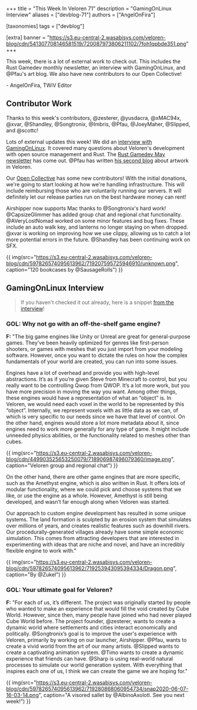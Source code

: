 +++
title = "This Week In Veloren 71"
description = "GamingOnLinux Interview"
aliases = ["devblog-71"]
authors = ["AngelOnFira"]

[taxonomies]
tags = ["devblog"]

[extra]
banner = "https://s3.eu-central-2.wasabisys.com/veloren-blog/cdn/541307708146581519/720087973806211102/7foh1qpbde351.png"
+++

This week, there is a lot of external work to check out. This includes the Rust
Gamedev monthly newsletter, an interview with GamingOnLinux, and @Pfau's art
blog. We also have new contributors to our Open Collective!

\- AngelOnFira, TWiV Editor

## Contributor Work

Thanks to this week's contributors, @zesterer, @yusdacra, @xMAC94x, @xvar,
@Shandley, @Songtronix, @Imbris, @Pfau, @JoeyMaher, @Slipped, and @scottc!

Lots of external updates this week! We did an [interview with
GamingOnLinux](https://www.gamingonlinux.com/2020/06/interviewed-veloren-an-upcoming-foss-multiplayer-voxel-rpg).
It covered many questions about Veloren's development with open source
management and Rust. The [Rust Gamedev May
newsletter](https://rust-gamedev.github.io/posts/newsletter-010/) has come out.
@Pfau has written [his second
blog](https://www.patreon.com/posts/weekly-blog-no-2-38026771) about artwork in
Veloren.

Our [Open Collective](https://opencollective.com/veloren) has some new
contributors! With the initial donations, we're going to start looking at how
we're handling infrastructure. This will include reimbursing those who are
voluntarily running our servers. It will definitely let our release parties run
on the best hardware money can rent!

Airshipper now supports Mac thanks to @Songtronix's hard work! @CapsizeGlimmer
has added group chat and regional chat functionality. @AVeryLostNomad worked on
some minor features and bug fixes. These include an auto walk key, and lanterns
no longer staying on when dropped. @xvar is working on improving how we use
clippy, allowing us to catch a lot more potential errors in the future.
@Shandley has been continuing work on SFX.

{{
  img(src="https://s3.eu-central-2.wasabisys.com/veloren-blog/cdn/597826574095613962/719207595725946910/unknown.png",
  caption="120 bookcases by @SausageRolls")
}}

## GamingOnLinux Interview

> If you haven't checked it out already, here is a snippet [from the
> interview](https://www.gamingonlinux.com/2020/06/interviewed-veloren-an-upcoming-foss-multiplayer-voxel-rpg)!

### GOL: Why not go with an off-the-shelf game engine?

**F:** "The big game engines like Unity or Unreal are great for general-purpose
games. They’ve been heavily optimized for genres like first-person shooters, or
games with meshes that you just import from your modeling software. However,
once you want to dictate the rules on how the complex fundamentals of your world
are created, you can run into some issues.

Engines have a lot of overhead and provide you with high-level abstractions.
It’s as if you’re given Steve from Minecraft to control, but you really want to
be controlling Qwop from QWOP. It’s a lot more work, but you have more precision
in moving the way you want. Among other things, these engines would have a
representation of what an “object” is. In Veloren, we would need each voxel in
the world to be represented by this “object”. Internally, we represent voxels
with as little data as we can, of which is very specific to our needs since we
have that level of control. On the other hand, engines would store a lot more
metadata about it, since engines need to work more generally for any type of
game. It might include unneeded physics abilities, or the functionality related
to meshes other than cubes.

{{
  img(src="https://s3.eu-central-2.wasabisys.com/veloren-blog/cdn/449903525653250079/718906987496079360/image.png",
  caption="Veloren group and regional chat")
}}

On the other hand, there are other game engines that are more specific, such as
the Amethyst engine, which is also written in Rust. It offers lots of modular
functionality, where we could pick and choose systems that we like, or use the
engine as a whole. However, Amethyst is still being developed, and wasn’t far
enough along when Veloren was started.

Our approach to custom engine development has resulted in some unique systems.
The land formation is sculpted by an erosion system that simulates over millions
of years, and creates realistic features such as downhill rivers. Our
procedurally-generated villages already have some simple economic simulation.
This comes from attracting developers that are interested in experimenting with
ideas that are niche and novel, and have an incredibly flexible engine to work
with."

{{
  img(src="https://s3.eu-central-2.wasabisys.com/veloren-blog/cdn/597826574095613962/719253943095394334/Dragon.png",
  caption="By @Zukel")
}}

### GOL: Your ultimate goal for Veloren?

**F:** "For each of us, it’s different. The project was originally started by people
who wanted to make an experience that would fill the void created by Cube World.
However, since then, many people have joined who had never played Cube World
before. The project founder, @zesterer, wants to create a dynamic world where
settlements and cities interact economically and politically. @Songtronix’s goal
is to improve the user's experience with Veloren, primarily by working on our
launcher, Airshipper. @Pfau, wants to create a vivid world from the art of our
many artists. @Slipped wants to create a captivating animation system. @Timo
wants to create a dynamic experience that friends can have. @Sharp is using
real-world natural processes to simulate our world generation system. With
everything that inspires each one of us, I think we can create the game we are
hoping for."

{{
  img(src="https://s3.eu-central-2.wasabisys.com/veloren-blog/cdn/597826574095613962/719280868060954734/snap2020-06-07-16-03-14.png",
  caption="A visored sallet by @AlbinoAxolotl. See you next week!")
}}
